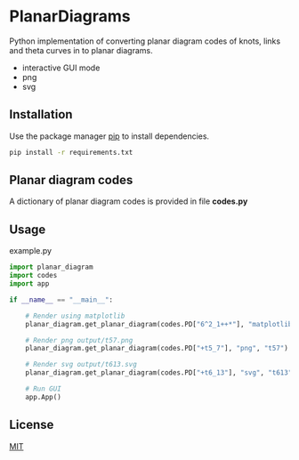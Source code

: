 # PlanarDiagrams
Python implementation of converting planar diagram codes of knots, links and theta curves in to planar diagrams.

* interactive GUI mode
* png
* svg

## Installation

Use the package manager [pip](https://pip.pypa.io/en/stable/) to install dependencies.

```bash
pip install -r requirements.txt
```

## Planar diagram codes

A dictionary of planar diagram codes is provided in file **codes.py**

## Usage

example.py

```python
import planar_diagram
import codes
import app

if __name__ == "__main__":

    # Render using matplotlib
    planar_diagram.get_planar_diagram(codes.PD["6^2_1++*"], "matplotlib")

    # Render png output/t57.png
    planar_diagram.get_planar_diagram(codes.PD["+t5_7"], "png", "t57")

    # Render svg output/t613.svg
    planar_diagram.get_planar_diagram(codes.PD["+t6_13"], "svg", "t613")

    # Run GUI
    app.App()
```

## License

[MIT](https://choosealicense.com/licenses/mit/)
